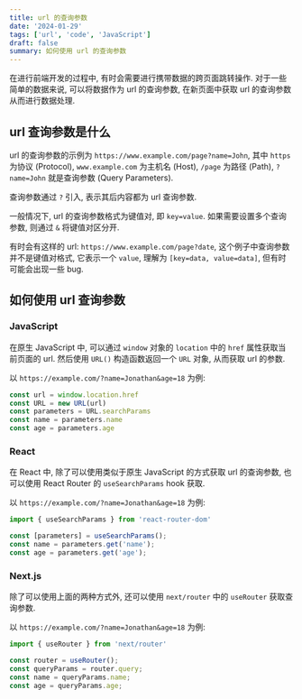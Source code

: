```yaml
---
title: url 的查询参数
date: '2024-01-29'
tags: ['url', 'code', 'JavaScript']
draft: false
summary: 如何使用 url 的查询参数
---
```


在进行前端开发的过程中, 有时会需要进行携带数据的跨页面跳转操作. 对于一些简单的数据来说, 可以将数据作为 url 的查询参数, 在新页面中获取 url 的查询参数从而进行数据处理.

## url 查询参数是什么

url 的查询参数的示例为 `https://www.example.com/page?name=John`, 其中 `https` 为协议 (Protocol), `www.example.com` 为主机名 (Host), `/page` 为路径 (Path), `?name=John` 就是查询参数 (Query Parameters).

查询参数通过 `?` 引入, 表示其后内容都为 url 查询参数.

一般情况下, url 的查询参数格式为键值对, 即 `key=value`. 如果需要设置多个查询参数, 则通过 `&` 将键值对区分开.

有时会有这样的 url: `https://www.example.com/page?date`, 这个例子中查询参数并不是键值对格式, 它表示一个 `value`, 理解为 `[key=data, value=data]`, 但有时可能会出现一些 bug.

## 如何使用 url 查询参数

### JavaScript

在原生 JavaScript 中, 可以通过 `window` 对象的 `location` 中的 `href` 属性获取当前页面的 url. 然后使用 `URL()` 构造函数返回一个 `URL` 对象, 从而获取 url 的参数.

以 `https://example.com/?name=Jonathan&age=18` 为例:

```js
const url = window.location.href
const URL = new URL(url)
const parameters = URL.searchParams
const name = parameters.name
const age = parameters.age
```

### React

在 React 中, 除了可以使用类似于原生 JavaScript 的方式获取 url 的查询参数, 也可以使用 React Router 的 `useSearchParams` hook 获取.

以 `https://example.com/?name=Jonathan&age=18` 为例:

```js
import { useSearchParams } from 'react-router-dom'

const [parameters] = useSearchParams();
const name = parameters.get('name');
const age = parameters.get('age');
```

### Next.js

除了可以使用上面的两种方式外, 还可以使用 `next/router` 中的 `useRouter` 获取查询参数.

以 `https://example.com/?name=Jonathan&age=18` 为例:

```js
import { useRouter } from 'next/router'

const router = useRouter();
const queryParams = router.query;
const name = queryParams.name;
const age = queryParams.age;
```
